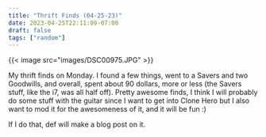 ```yaml
---
title: "Thrift Finds (04-25-23)"
date: 2023-04-25T22:11:09-07:00
draft: false
tags: ["random"]
---
```


{{< image src="images/DSC00975.JPG" >}}

My thrift finds on Monday. I found a few things, went to a Savers and two Goodwills, and overall, spent about 90 dollars, more or less (the Savers stuff, like the i7, was all half off). Pretty awesome finds, I think I will probably do some stuff with the guitar since I want to get into Clone Hero but I also want to mod it for the awesomeness of it, and it will be fun :)

If I do that, def will make a blog post on it.